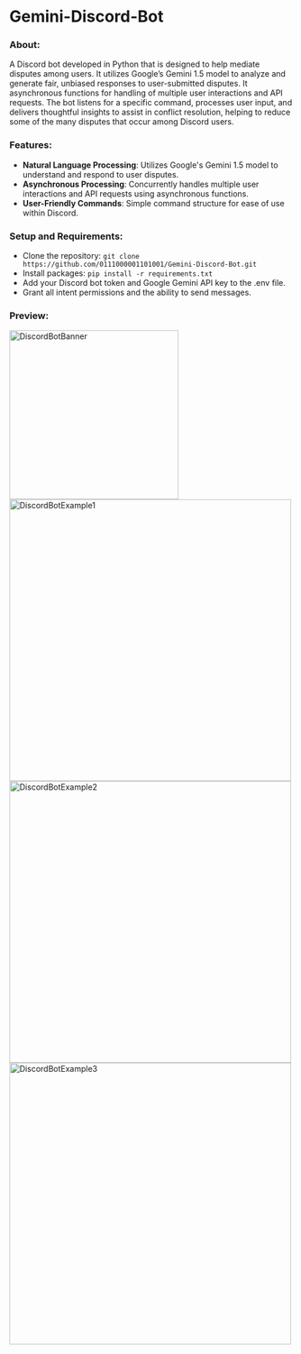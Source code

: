 # Gemini-Discord-Bot

### About:
A Discord bot developed in Python that is designed to help mediate disputes among users. It utilizes Google’s Gemini 1.5 model to analyze and generate fair, unbiased responses to user-submitted disputes. It asynchronous functions for handling of multiple user interactions and API requests. The bot listens for a specific command, processes user input, and delivers thoughtful insights to assist in conflict resolution, helping to reduce some of the many disputes that occur among Discord users.

### Features:
- **Natural Language Processing**: Utilizes Google's Gemini 1.5 model to understand and respond to user disputes.
- **Asynchronous Processing**: Concurrently handles multiple user interactions and API requests using asynchronous functions.
- **User-Friendly Commands**: Simple command structure for ease of use within Discord.

### Setup and Requirements:
- Clone the repository: ```git clone https://github.com/0111000001101001/Gemini-Discord-Bot.git```
- Install packages: ```pip install -r requirements.txt```
- Add your Discord bot token and Google Gemini API key to the .env file.
- Grant all intent permissions and the ability to send messages.

### Preview:

<img src="https://github.com/user-attachments/assets/476e92d9-51b3-47ac-9e68-7c9af6ac1de1" alt="DiscordBotBanner" width="300"/>
<img src="https://github.com/user-attachments/assets/a6c858c2-21b7-47c0-88a4-b817e02f7ff0" alt="DiscordBotExample1" width="500"/>
<img src="https://github.com/user-attachments/assets/5ab0cec6-54e2-4e6d-a5bb-b179a7658cf4" alt="DiscordBotExample2" width="500"/>
<img src="https://github.com/user-attachments/assets/d02fc650-71c7-4205-a4b0-9a86e62358cf" alt="DiscordBotExample3" width="500"/>

